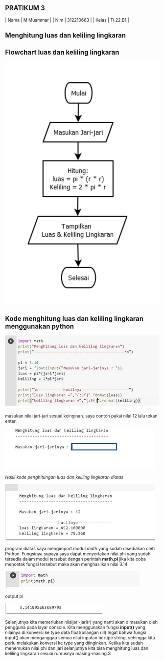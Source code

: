 ## PRATIKUM 3

| Nama  | M Muammar |
| Nim   | 312210663 |
| Kelas | Ti.22.B1  |

## Menghitung luas dan keliling lingkaran

## Flowchart luas dan keliling lingkaran

![image](img/Flowchart.jpg)

## Kode menghitung luas dan keliling lingkaran menggunakan python


![image](img/luas-keliling%20lingkaran.JPG)



masukan nilai jari-jari sesuai keinginan.
saya contoh pakai nilai 12 lalu tekan enter.


![image](img/nilaijari2.JPG)


_Hasil kode penghitungan luas dan keliling lingkaran diatas_


![image](img/output.JPG)


program diatas saya mengimport modul _math_ yang sudah disediakan oleh Python. Fungsinya supaya saya dapat menyertakan nilai phi yang sudah tersedia dalam modul tersebut dengan perintah __math.pi__ jika kita coba mencetak fungsi tersebut maka akan menghasilkan nilai 3.14


![image](img/phi.JPG)

output pi


![image](img/output.phi.JPG)


Selanjutnya kita memerlukan nilaijari-jari(r) yang nanti akan dimasukan oleh pengguna pada layar console. Kita menggunakan fungsi __input()__ yang nilainya di konversi ke type data float(bilangan rill).Ingat bahwa fungsi input() akan menganggap semua nilai inputan bertipe string, sehingga kita perlu melakukan konversi ke type yang diinginkan.
Ketika kita sudah menemukan nilai phi dan jari selanjutnya kita bisa menghitung luas dan keliling lingkaran sesuai rumusnya masing-masing.S
